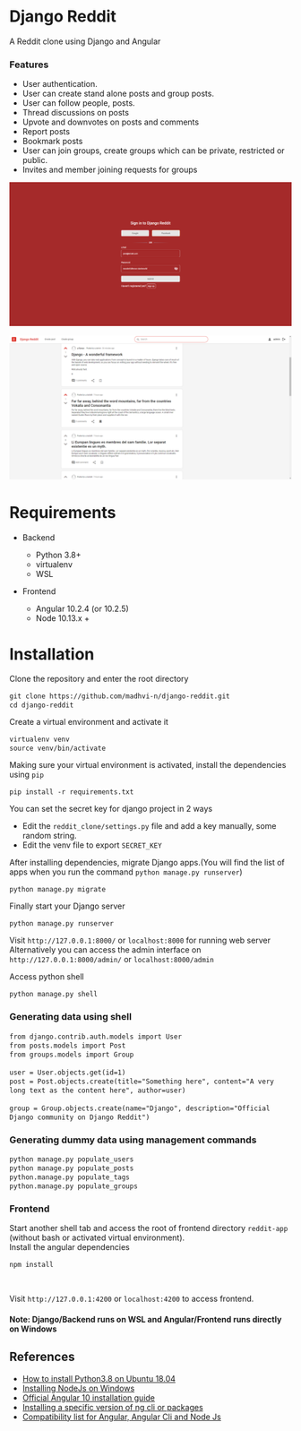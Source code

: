 # Django Reddit
A Reddit clone using Django and Angular

### Features

- User authentication.
- User can create stand alone posts and group posts.
- User can follow people, posts.
- Thread discussions on posts
- Upvote and downvotes on posts and comments
- Report posts
- Bookmark posts
- User can join groups, create groups which can be private, restricted or public.
- Invites and member joining requests for groups


![Django Reddit Sign In Page](screenshots/image01.png?raw=true "Django Reddit Sign In")

![Django Reddit Feed](screenshots/image02.png?raw=true "Django Reddit Feed")

# Requirements
- Backend
    - Python 3.8+
    - virtualenv
    - WSL


- Frontend
    - Angular 10.2.4 (or 10.2.5)
    - Node 10.13.x +



# Installation

Clone the repository and enter the root directory
```
git clone https://github.com/madhvi-n/django-reddit.git
cd django-reddit
```


Create a virtual environment and activate it
```
virtualenv venv
source venv/bin/activate
```

Making sure your virtual environment is activated, install the dependencies using `pip`
```
pip install -r requirements.txt
```

You can set the secret key for django project in 2 ways
- Edit the `reddit_clone/settings.py` file and add a key manually, some random string.
- Edit the venv file to export `SECRET_KEY`


After installing dependencies, migrate Django apps.(You will find the list of apps when you run the command `python manage.py runserver`)
```
python manage.py migrate
```

Finally start your Django server
```
python manage.py runserver
```

Visit `http://127.0.0.1:8000/` or `localhost:8000` for running web server
Alternatively you can access the admin interface on `http://127.0.0.1:8000/admin/` or `localhost:8000/admin`

Access python shell
```
python manage.py shell
```


### Generating data using shell
```
from django.contrib.auth.models import User
from posts.models import Post
from groups.models import Group

user = User.objects.get(id=1)
post = Post.objects.create(title="Something here", content="A very long text as the content here", author=user)

group = Group.objects.create(name="Django", description="Official Django community on Django Reddit")

```

### Generating dummy data using management commands

```
python manage.py populate_users
python manage.py populate_posts
python.manage.py populate_tags
python.manage.py populate_groups
```


### Frontend

Start another shell tab and access the root of frontend directory `reddit-app` (without bash or activated virtual environment). <br>
Install the angular dependencies
```
npm install
```

<br>

Visit `http://127.0.0.1:4200` or `localhost:4200` to access frontend.


#### Note: Django/Backend runs on WSL and Angular/Frontend runs directly on Windows


## References

- [How to install Python3.8 on Ubuntu 18.04](https://linuxize.com/post/how-to-install-python-3-8-on-ubuntu-18-04/)
- [Installing NodeJs on Windows](https://www.guru99.com/download-install-node-js.html)
- [Official Angular 10 installation guide](https://v10.angular.io/guide/setup-local)
- [Installing a specific version of ng cli or packages](https://stackoverflow.com/questions/44759621/install-specific-version-of-ng-cli)
- [Compatibility list for Angular, Angular Cli and Node Js](https://stackoverflow.com/questions/60248452/is-there-a-compatibility-list-for-angular-angular-cli-and-node-js)
